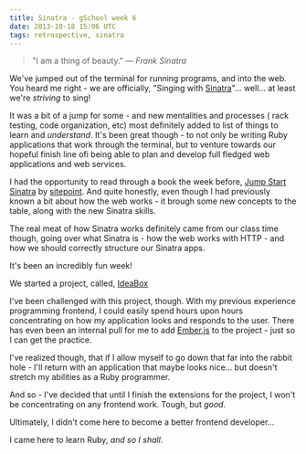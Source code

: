 ```yaml
---
title: Sinatra - gSchool week 6
date: 2013-10-18 15:06 UTC
tags: retrospective, sinatra
---
```


> "I am a thing of beauty." ― *Frank Sinatra*

We've jumped out of the terminal for running programs,
and into the web. You heard me right - we are officially, "Singing with
[Sinatra](http://www.sinatrarb.com/)"... well... at least we're *striving* to
sing!

It was a bit of a jump for some - and new mentalities and processes (
rack testing, code organization, etc) most definitely added to list of things
to learn and *understand*. It's been great though - to not only be writing Ruby
applications that work through the terminal, but to venture towards our hopeful
finish line ofi being able to plan and develop full fledged web applications
and web services.

I had the opportunity to read through a book the week before, [Jump Start
Sinatra](http://www.sitepoint.com/store/jump-start-sinatra/) by
[sitepoint](http://sitepoint.com). And quite honestly, even though I had
previously known a bit about how the web works - it brough some new concepts
to the table, along with the new Sinatra skills.

The real meat of how Sinatra works definitely came from our class time though,
going over what Sinatra is - how the web works with HTTP - and how we should
correctly structure our Sinatra apps.

It's been an incredibly fun week!

We started a project, called, [IdeaBox](http://bit.ly/16Uyusn)

I've been challenged with this project, though. With my previous experience
programming frontend, I could easily spend hours upon hours concentrating on
how my application looks and responds to the user. There has even been an
internal pull for me to add [Ember.js](http://emberjs.com) to the project -
just so I can get the practice.

I've realized though, that if I allow myself to go down that far into the rabbit
hole - I'll return with an application that maybe looks nice... but doesn't
stretch my abilities as a Ruby programmer.

And so - I've decided that until I finish the extensions for the project,
I won't be concentrating on any frontend work. Tough, but *good*.

Ultimately, I didn't come here to become a better frontend developer...

I came here to learn Ruby, *and so I shall*.

